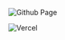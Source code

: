 ![Github Page](https://github.com/user-attachments/assets/d045f473-0a0e-4e93-9d34-1189b7c757c8)


![Vercel](https://github.com/user-attachments/assets/771ffc51-f379-4eed-bfc7-3d3fc54faac7)
